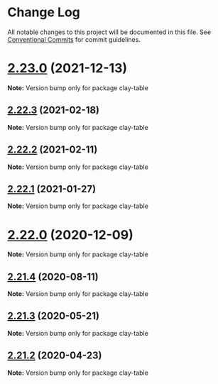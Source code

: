 # Change Log

All notable changes to this project will be documented in this file.
See [Conventional Commits](https://conventionalcommits.org) for commit guidelines.

# [2.23.0](https://github.com/liferay/clay/tree/master/packages/clay-table/compare/v2.22.4...v2.23.0) (2021-12-13)

**Note:** Version bump only for package clay-table





## [2.22.3](https://github.com/liferay/clay/tree/master/packages/clay-table/compare/v2.22.2...v2.22.3) (2021-02-18)

**Note:** Version bump only for package clay-table





## [2.22.2](https://github.com/liferay/clay/tree/master/packages/clay-table/compare/v2.22.1...v2.22.2) (2021-02-11)

**Note:** Version bump only for package clay-table





## [2.22.1](https://github.com/liferay/clay/tree/master/packages/clay-table/compare/v2.22.0...v2.22.1) (2021-01-27)

**Note:** Version bump only for package clay-table





# [2.22.0](https://github.com/liferay/clay/tree/master/packages/clay-table/compare/v2.21.5...v2.22.0) (2020-12-09)

**Note:** Version bump only for package clay-table





## [2.21.4](https://github.com/liferay/clay/tree/master/packages/clay-table/compare/v2.21.3...v2.21.4) (2020-08-11)

**Note:** Version bump only for package clay-table





## [2.21.3](https://github.com/liferay/clay/tree/master/packages/clay-table/compare/v2.21.2...v2.21.3) (2020-05-21)

**Note:** Version bump only for package clay-table





## [2.21.2](https://github.com/liferay/clay/tree/master/packages/clay-table/compare/v2.21.1...v2.21.2) (2020-04-23)

**Note:** Version bump only for package clay-table
